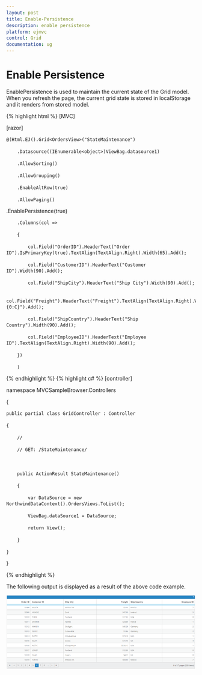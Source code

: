 ```yaml
---
layout: post
title: Enable-Persistence
description: enable persistence
platform: ejmvc
control: Grid
documentation: ug
---
```


# Enable Persistence

EnablePersistence is used to maintain the current state of the Grid model. When you refresh the page, the current grid state is stored in localStorage and it renders from stored model. 




{% highlight html %}
[MVC]

[razor] 

    @(Html.EJ().Grid<OrdersView>("StateMaintenance")

        .Datasource((IEnumerable<object>)ViewBag.datasource1)

        .AllowSorting()

        .AllowGrouping()

        .EnableAltRow(true)

        .AllowPaging()

.EnablePersistence(true)

        .Columns(col =>

        {

            col.Field("OrderID").HeaderText("Order ID").IsPrimaryKey(true).TextAlign(TextAlign.Right).Width(65).Add();

            col.Field("CustomerID").HeaderText("Customer ID").Width(90).Add();

            col.Field("ShipCity").HeaderText("Ship City").Width(90).Add();

            col.Field("Freight").HeaderText("Freight").TextAlign(TextAlign.Right).Width(90).Format("{0:C}").Add();

            col.Field("ShipCountry").HeaderText("Ship Country").Width(90).Add();

            col.Field("EmployeeID").HeaderText("Employee ID").TextAlign(TextAlign.Right).Width(90).Add();

        })

        )
{% endhighlight  %}
{% highlight c# %}
[controller]



namespace MVCSampleBrowser.Controllers

{

    public partial class GridController : Controller

    {

        //

        // GET: /StateMaintenance/



        public ActionResult StateMaintenance()

        {

            var DataSource = new NorthwindDataContext().OrdersViews.ToList();

            ViewBag.dataSource1 = DataSource;

            return View();

        }

    }

}


{% endhighlight %}




The following output is displayed as a result of the above code example.

![](Enable-Persistence_images/Enable-Persistence_img1.png)



